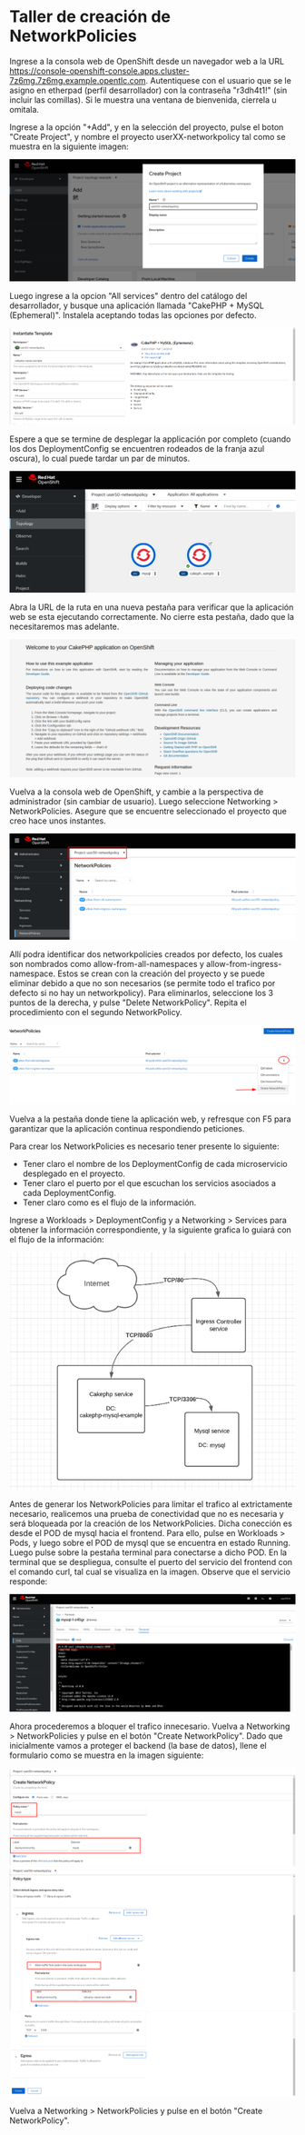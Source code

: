 # Taller de creación de NetworkPolicies 

Ingrese a la consola web de OpenShift desde un navegador web a la URL https://console-openshift-console.apps.cluster-7z6mg.7z6mg.example.opentlc.com. Autentiquese con el usuario que se le asigno en etherpad (perfil desarrollador) con la contraseña "r3dh4t1!" (sin incluir las comillas). Si le muestra una ventana de bienvenida, cierrela u omitala.

Ingrese a la opción "+Add", y en la selección del proyecto, pulse el boton "Create Project", y nombre el proyecto userXX-networkpolicy tal como se muestra en la siguiente imagen:

![alt text](images/create_project.png?raw=true)

Luego ingrese a la opcion "All services" dentro del catálogo del desarrollador, y busque una aplicación llamada "CakePHP + MySQL (Ephemeral)". Instalela aceptando todas las opciones por defecto.

![alt text](images/install.png?raw=true)

Espere a que se termine de desplegar la applicación por completo (cuando los dos DeploymentConfig se encuentren rodeados de la franja azul oscura), lo cual puede tardar un par de minutos.

![alt text](images/success.png?raw=true)

Abra la URL de la ruta en una nueva pestaña para verificar que la aplicación web se esta ejecutando correctamente. No cierre esta pestaña, dado que la necesitaremos mas adelante.

![alt text](images/app.png?raw=true)

Vuelva a la consola web de OpenShift, y cambie a la perspectiva de administrador (sin cambiar de usuario). Luego seleccione Networking > NetworkPolicies. Asegure que se encuentre seleccionado el proyecto que creo hace unos instantes.

![alt text](images/np.png?raw=true)

Allí podra identificar dos networkpolicies creados por defecto, los cuales son nombrados como allow-from-all-namespaces y allow-from-ingress-namespace. Estos se crean con la creación del proyecto y se puede eliminar debido a que no son necesarios (se permite todo el trafico por defecto si no hay un networkpolicy). Para eliminarlos, seleccione los 3 puntos de la derecha, y pulse "Delete NetworkPolicy". Repita el procedimiento con el segundo NetworkPolicy.

![alt text](images/delete.png?raw=true)

Vuelva a la pestaña donde tiene la aplicación web, y refresque con F5 para garantizar que la aplicación continua respondiendo peticiones.

Para crear los NetworkPolicies es necesario tener presente lo siguiente:

* Tener claro el nombre de los DeploymentConfig de cada microservicio desplegado en el proyecto.
* Tener claro el puerto por el que escuchan los servicios asociados a cada DeploymentConfig.
* Tener claro como es el flujo de la información.

Ingrese a Workloads > DeploymentConfig y a Networking > Services para obtener la información correspondiente, y la siguiente grafica lo guiará con el flujo de la información:

![alt text](images/flow_app.png?raw=true)

Antes de generar los NetworkPolicies para limitar el trafico al extrictamente necesario, realicemos una prueba de conectividad que no es necesaria y será bloqueada por la creación de los NetworkPolicies. Dicha conección es desde el POD de mysql hacia el frontend. Para ello, pulse en Workloads > Pods, y luego sobre el POD de mysql que se encuentra en estado Running. Luego pulse sobre la pestaña terminal para conectarse a dicho POD. En la terminal que se despliegua, consulte el puerto del servicio del frontend con el comando curl, tal cual se visualiza en la imagen. Observe que el servicio responde:

![alt text](images/curl_ini.png?raw=true)

Ahora procederemos a bloquer el trafico innecesario. Vuelva a Networking > NetworkPolicies y pulse en el botón "Create NetworkPolicy". Dado que inicialmente vamos a proteger el backend (la base de datos), llene el formulario como se muestra en la imagen siguiente:

![alt text](images/1_podselec.png?raw=true)
![alt text](images/1_ingress.png?raw=true)
![alt text](images/1_ports.png?raw=true)

Vuelva a Networking > NetworkPolicies y pulse en el botón "Create NetworkPolicy". 
